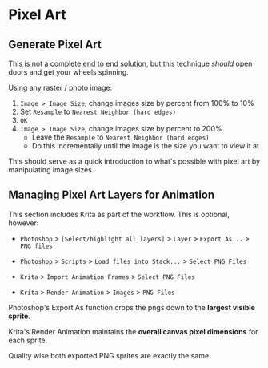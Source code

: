 # Pixel Art

## Generate Pixel Art

This is not a complete end to end solution, but this technique *should* open doors and get your wheels spinning.

Using any raster / photo image:

1. `Image > Image Size`, change images size by percent from 100% to 10%
2. Set `Resample` to `Nearest Neighbor (hard edges)`
3. `OK`
4. `Image > Image Size`, change images size by percent to 200%
	* Leave the `Resample` to `Nearest Neighbor (hard edges)`
	* Do this incrementally until the image is the size you want to view it at

This should serve as a quick introduction to what's possible with pixel art by manipulating image sizes.

## Managing Pixel Art Layers for Animation

This section includes Krita as part of the workflow. This is optional, however:

- `Photoshop` > `[Select/highlight all layers]` > `Layer` > `Export As...` > `PNG files`
- `Photoshop` > `Scripts` > `Load files into Stack...` > `Select PNG Files`

- `Krita` > `Import Animation Frames` > `Select PNG Files`
- `Krita` > `Render Animation` > `Images` > `PNG Files`

Photoshop's Export As function crops the pngs down to the **largest visible sprite**.

Krita's Render Animation maintains the **overall canvas pixel dimensions** for each sprite.

Quality wise both exported PNG sprites are exactly the same.
